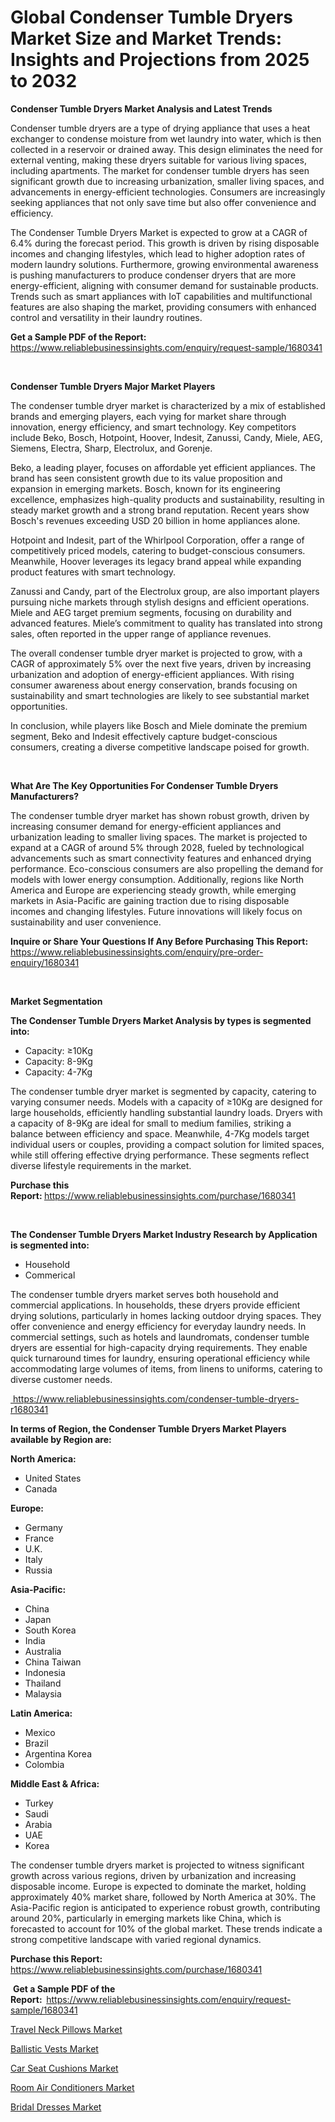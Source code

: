 <p><h1>Global Condenser Tumble Dryers Market Size and Market Trends: Insights and Projections from 2025 to 2032</h1></p><p><strong>Condenser Tumble Dryers Market Analysis and Latest Trends</strong></p>
<p><p>Condenser tumble dryers are a type of drying appliance that uses a heat exchanger to condense moisture from wet laundry into water, which is then collected in a reservoir or drained away. This design eliminates the need for external venting, making these dryers suitable for various living spaces, including apartments. The market for condenser tumble dryers has seen significant growth due to increasing urbanization, smaller living spaces, and advancements in energy-efficient technologies. Consumers are increasingly seeking appliances that not only save time but also offer convenience and efficiency. </p><p>The Condenser Tumble Dryers Market is expected to grow at a CAGR of 6.4% during the forecast period. This growth is driven by rising disposable incomes and changing lifestyles, which lead to higher adoption rates of modern laundry solutions. Furthermore, growing environmental awareness is pushing manufacturers to produce condenser dryers that are more energy-efficient, aligning with consumer demand for sustainable products. Trends such as smart appliances with IoT capabilities and multifunctional features are also shaping the market, providing consumers with enhanced control and versatility in their laundry routines.</p></p>
<p><strong>Get a Sample PDF of the Report:&nbsp;</strong> <a href="https://www.reliablebusinessinsights.com/enquiry/request-sample/1680341?utm_campaign=1106&utm_medium=2&utm_source=Github&utm_content=ia&utm_term=09022025&utm_id=condenser-tumble-dryers">https://www.reliablebusinessinsights.com/enquiry/request-sample/1680341</a></p>
<p>&nbsp;</p>
<p><strong>Condenser Tumble Dryers Major Market Players</strong></p>
<p><p>The condenser tumble dryer market is characterized by a mix of established brands and emerging players, each vying for market share through innovation, energy efficiency, and smart technology. Key competitors include Beko, Bosch, Hotpoint, Hoover, Indesit, Zanussi, Candy, Miele, AEG, Siemens, Electra, Sharp, Electrolux, and Gorenje.</p><p>Beko, a leading player, focuses on affordable yet efficient appliances. The brand has seen consistent growth due to its value proposition and expansion in emerging markets. Bosch, known for its engineering excellence, emphasizes high-quality products and sustainability, resulting in steady market growth and a strong brand reputation. Recent years show Bosch's revenues exceeding USD 20 billion in home appliances alone.</p><p>Hotpoint and Indesit, part of the Whirlpool Corporation, offer a range of competitively priced models, catering to budget-conscious consumers. Meanwhile, Hoover leverages its legacy brand appeal while expanding product features with smart technology.</p><p>Zanussi and Candy, part of the Electrolux group, are also important players pursuing niche markets through stylish designs and efficient operations. Miele and AEG target premium segments, focusing on durability and advanced features. Miele’s commitment to quality has translated into strong sales, often reported in the upper range of appliance revenues.</p><p>The overall condenser tumble dryer market is projected to grow, with a CAGR of approximately 5% over the next five years, driven by increasing urbanization and adoption of energy-efficient appliances. With rising consumer awareness about energy conservation, brands focusing on sustainability and smart technologies are likely to see substantial market opportunities.</p><p>In conclusion, while players like Bosch and Miele dominate the premium segment, Beko and Indesit effectively capture budget-conscious consumers, creating a diverse competitive landscape poised for growth.</p></p>
<p>&nbsp;</p>
<p><strong>What Are The Key Opportunities For Condenser Tumble Dryers Manufacturers?</strong></p>
<p><p>The condenser tumble dryer market has shown robust growth, driven by increasing consumer demand for energy-efficient appliances and urbanization leading to smaller living spaces. The market is projected to expand at a CAGR of around 5% through 2028, fueled by technological advancements such as smart connectivity features and enhanced drying performance. Eco-conscious consumers are also propelling the demand for models with lower energy consumption. Additionally, regions like North America and Europe are experiencing steady growth, while emerging markets in Asia-Pacific are gaining traction due to rising disposable incomes and changing lifestyles. Future innovations will likely focus on sustainability and user convenience.</p></p>
<p><strong>Inquire or Share Your Questions If Any Before Purchasing This Report:</strong> <a href="https://www.reliablebusinessinsights.com/enquiry/pre-order-enquiry/1680341?utm_campaign=1106&utm_medium=2&utm_source=Github&utm_content=ia&utm_term=09022025&utm_id=condenser-tumble-dryers">https://www.reliablebusinessinsights.com/enquiry/pre-order-enquiry/1680341</a></p>
<p>&nbsp;</p>
<p><strong>Market Segmentation</strong></p>
<p><strong>The Condenser Tumble Dryers Market Analysis by types is segmented into:</strong></p>
<p><ul><li>Capacity: ≥10Kg</li><li>Capacity: 8-9Kg</li><li>Capacity: 4-7Kg</li></ul></p>
<p><p>The condenser tumble dryer market is segmented by capacity, catering to varying consumer needs. Models with a capacity of ≥10Kg are designed for large households, efficiently handling substantial laundry loads. Dryers with a capacity of 8-9Kg are ideal for small to medium families, striking a balance between efficiency and space. Meanwhile, 4-7Kg models target individual users or couples, providing a compact solution for limited spaces, while still offering effective drying performance. These segments reflect diverse lifestyle requirements in the market.</p></p>
<p><strong>Purchase this Report:&nbsp;</strong><a href="https://www.reliablebusinessinsights.com/purchase/1680341?utm_campaign=1106&utm_medium=2&utm_source=Github&utm_content=ia&utm_term=09022025&utm_id=condenser-tumble-dryers">https://www.reliablebusinessinsights.com/purchase/1680341</a></p>
<p>&nbsp;</p>
<p><strong>The Condenser Tumble Dryers Market Industry Research by Application is segmented into:</strong></p>
<p><ul><li>Household</li><li>Commerical</li></ul></p>
<p><p>The condenser tumble dryers market serves both household and commercial applications. In households, these dryers provide efficient drying solutions, particularly in homes lacking outdoor drying spaces. They offer convenience and energy efficiency for everyday laundry needs. In commercial settings, such as hotels and laundromats, condenser tumble dryers are essential for high-capacity drying requirements. They enable quick turnaround times for laundry, ensuring operational efficiency while accommodating large volumes of items, from linens to uniforms, catering to diverse customer needs.</p></p>
<p><a href="https://www.reliablebusinessinsights.com/condenser-tumble-dryers-r1680341?utm_campaign=1106&utm_medium=2&utm_source=Github&utm_content=ia&utm_term=09022025&utm_id=condenser-tumble-dryers">&nbsp;https://www.reliablebusinessinsights.com/condenser-tumble-dryers-r1680341</a></p>
<p><strong>In terms of Region, the Condenser Tumble Dryers Market Players available by Region are:</strong></p>
<p>
    <p> <strong> North America: </strong>
        <ul>
            <li>United States</li>
            <li>Canada</li>
        </ul>
        </p> 
    <p> <strong> Europe: </strong>
        <ul>
            <li>Germany</li>
            <li>France</li>
            <li>U.K.</li>
            <li>Italy</li>
            <li>Russia</li>
        </ul>
        </p> 
    <p> <strong> Asia-Pacific: </strong>
        <ul>
            <li>China</li>
            <li>Japan</li>
            <li>South Korea</li>
            <li>India</li>
            <li>Australia</li>
            <li>China Taiwan</li>
            <li>Indonesia</li>
            <li>Thailand</li>
            <li>Malaysia</li>
        </ul>
        </p> 
    <p> <strong> Latin America: </strong>
        <ul>
            <li>Mexico</li>
            <li>Brazil</li>
            <li>Argentina Korea</li>
            <li>Colombia</li>
        </ul>
        </p> 
    <p> <strong> Middle East & Africa: </strong>
        <ul>
            <li>Turkey</li>
            <li>Saudi</li>
            <li>Arabia</li>
            <li>UAE</li>
            <li>Korea</li>
        </ul>
    </p>
    </p>
<p><p>The condenser tumble dryers market is projected to witness significant growth across various regions, driven by urbanization and increasing disposable income. Europe is expected to dominate the market, holding approximately 40% market share, followed by North America at 30%. The Asia-Pacific region is anticipated to experience robust growth, contributing around 20%, particularly in emerging markets like China, which is forecasted to account for 10% of the global market. These trends indicate a strong competitive landscape with varied regional dynamics.</p></p>
<p><strong>Purchase this Report: </strong><a href="https://www.reliablebusinessinsights.com/purchase/1680341?utm_campaign=1106&utm_medium=2&utm_source=Github&utm_content=ia&utm_term=09022025&utm_id=condenser-tumble-dryers">https://www.reliablebusinessinsights.com/purchase/1680341</a></p>
<p>&nbsp;<strong>Get a Sample PDF of the Report:&nbsp;&nbsp;</strong><a href="https://www.reliablebusinessinsights.com/enquiry/request-sample/1680341?utm_campaign=1106&utm_medium=2&utm_source=Github&utm_content=ia&utm_term=09022025&utm_id=condenser-tumble-dryers">https://www.reliablebusinessinsights.com/enquiry/request-sample/1680341</a></p>
<p><strong></strong></p>
<p><p><a href="https://github.com/rianttegang/Market-Research-Report-List-1/blob/main/travel-neck-pillows-market.md?utm_campaign=1106&utm_medium=2&utm_source=Github&utm_content=ia&utm_term=09022025&utm_id=condenser-tumble-dryers">Travel Neck Pillows Market</a></p><p><a href="https://github.com/sefathlehki/Market-Research-Report-List-1/blob/main/ballistic-vests-market.md?utm_campaign=1106&utm_medium=2&utm_source=Github&utm_content=ia&utm_term=09022025&utm_id=condenser-tumble-dryers">Ballistic Vests Market</a></p><p><a href="https://github.com/aqharimbugua3/Market-Research-Report-List-1/blob/main/car-seat-cushions-market.md?utm_campaign=1106&utm_medium=2&utm_source=Github&utm_content=ia&utm_term=09022025&utm_id=condenser-tumble-dryers">Car Seat Cushions Market</a></p><p><a href="https://github.com/erobbyelhaw9/Market-Research-Report-List-1/blob/main/room-air-conditioners-market.md?utm_campaign=1106&utm_medium=2&utm_source=Github&utm_content=ia&utm_term=09022025&utm_id=condenser-tumble-dryers">Room Air Conditioners Market</a></p><p><a href="https://github.com/vengatsabibu/Market-Research-Report-List-1/blob/main/bridal-dresses-market.md?utm_campaign=1106&utm_medium=2&utm_source=Github&utm_content=ia&utm_term=09022025&utm_id=condenser-tumble-dryers">Bridal Dresses Market</a></p></p>